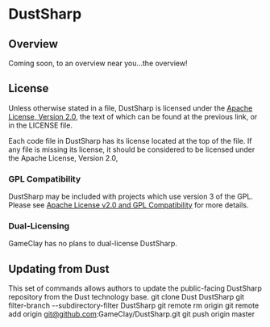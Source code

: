 # DustSharp

## Overview
Coming soon, to an overview near you...the overview!

## License
Unless otherwise stated in a file, DustSharp is licensed under the [Apache License, Version 2.0](http://www.apache.org/licenses/LICENSE-2.0), the text of which can be found at the previous link, or in the LICENSE file.

Each code file in DustSharp has its license located at the top of the file. If any file is missing its license, it should be considered to be licensed under the Apache License, Version 2.0, 

### GPL Compatibility
DustSharp may be included with projects which use version 3 of the GPL. Please see [Apache License v2.0 and GPL Compatibility](http://www.apache.org/licenses/GPL-compatibility.html) for more details.

### Dual-Licensing
GameClay has no plans to dual-license DustSharp.

## Updating from Dust
This set of commands allows authors to update the public-facing DustSharp repository from the Dust technology base.
	git clone Dust DustSharp
	git filter-branch --subdirectory-filter DustSharp
	git remote rm origin
	git remote add origin git@github.com:GameClay/DustSharp.git
	git push origin master